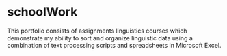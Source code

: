 # schoolWork
This portfolio consists of assignments linguistics courses which demonstrate my ability to sort and organize linguistic data using a combination of text processing scripts and spreadsheets in Microsoft Excel.
